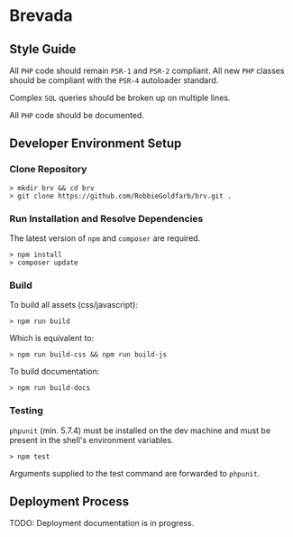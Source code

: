 # Brevada

## Style Guide

All `PHP` code should remain `PSR-1` and `PSR-2` compliant. All new `PHP`
classes should be compliant with the `PSR-4` autoloader standard.

Complex `SQL` queries should be broken up on multiple lines.

All `PHP` code should be documented.

## Developer Environment Setup

### Clone Repository

```
> mkdir brv && cd brv
> git clone https://github.com/RobbieGoldfarb/brv.git .
```

### Run Installation and Resolve Dependencies

The latest version of `npm` and `composer` are required.

```
> npm install
> composer update
```

### Build

To build all assets (css/javascript):
```
> npm run build
```

Which is equivalent to:
```
> npm run build-css && npm run build-js
```

To build documentation:
```
> npm run build-docs
```

### Testing

`phpunit` (min. 5.7.4) must be installed on the dev machine and must be present
in the shell's environment variables.

```
> npm test
```

Arguments supplied to the test command are forwarded to `phpunit`.

## Deployment Process

TODO: Deployment documentation is in progress.
